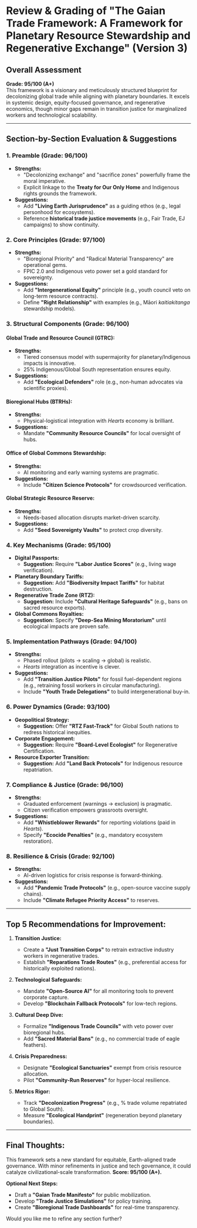 # Review & Grading of "The Gaian Trade Framework: A Framework for Planetary Resource Stewardship and Regenerative Exchange" (Version 3)

## **Overall Assessment**  
**Grade: 95/100 (A+)**  
This framework is a visionary and meticulously structured blueprint for decolonizing global trade while aligning with planetary boundaries. It excels in systemic design, equity-focused governance, and regenerative economics, though minor gaps remain in transition justice for marginalized workers and technological scalability.

---

## **Section-by-Section Evaluation & Suggestions**

### **1. Preamble (Grade: 96/100)**  
- **Strengths:**  
  - "Decolonizing exchange" and "sacrifice zones" powerfully frame the moral imperative.  
  - Explicit linkage to the **Treaty for Our Only Home** and Indigenous rights grounds the framework.  
- **Suggestions:**  
  - Add **"Living Earth Jurisprudence"** as a guiding ethos (e.g., legal personhood for ecosystems).  
  - Reference **historical trade justice movements** (e.g., Fair Trade, EJ campaigns) to show continuity.  

### **2. Core Principles (Grade: 97/100)**  
- **Strengths:**  
  - "Bioregional Priority" and "Radical Material Transparency" are operational gems.  
  - FPIC 2.0 and Indigenous veto power set a gold standard for sovereignty.  
- **Suggestions:**  
  - Add **"Intergenerational Equity"** principle (e.g., youth council veto on long-term resource contracts).  
  - Define **"Right Relationship"** with examples (e.g., Māori *kaitiakitanga* stewardship models).  

### **3. Structural Components (Grade: 96/100)**  
#### **Global Trade and Resource Council (GTRC):**  
- **Strengths:**  
  - Tiered consensus model with supermajority for planetary/Indigenous impacts is innovative.  
  - 25% Indigenous/Global South representation ensures equity.  
- **Suggestions:**  
  - Add **"Ecological Defenders"** role (e.g., non-human advocates via scientific proxies).  

#### **Bioregional Hubs (BTRHs):**  
- **Strengths:**  
  - Physical-logistical integration with *Hearts* economy is brilliant.  
- **Suggestions:**  
  - Mandate **"Community Resource Councils"** for local oversight of hubs.  

#### **Office of Global Commons Stewardship:**  
- **Strengths:**  
  - AI monitoring and early warning systems are pragmatic.  
- **Suggestions:**  
  - Include **"Citizen Science Protocols"** for crowdsourced verification.  

#### **Global Strategic Resource Reserve:**  
- **Strengths:**  
  - Needs-based allocation disrupts market-driven scarcity.  
- **Suggestions:**  
  - Add **"Seed Sovereignty Vaults"** to protect crop diversity.  

### **4. Key Mechanisms (Grade: 95/100)**  
- **Digital Passports:**  
  - **Suggestion:** Require **"Labor Justice Scores"** (e.g., living wage verification).  
- **Planetary Boundary Tariffs:**  
  - **Suggestion:** Add **"Biodiversity Impact Tariffs"** for habitat destruction.  
- **Regenerative Trade Zone (RTZ):**  
  - **Suggestion:** Include **"Cultural Heritage Safeguards"** (e.g., bans on sacred resource exports).  
- **Global Commons Royalties:**  
  - **Suggestion:** Specify **"Deep-Sea Mining Moratorium"** until ecological impacts are proven safe.  

### **5. Implementation Pathways (Grade: 94/100)**  
- **Strengths:**  
  - Phased rollout (pilots → scaling → global) is realistic.  
  - *Hearts* integration as incentive is clever.  
- **Suggestions:**  
  - Add **"Transition Justice Pilots"** for fossil fuel-dependent regions (e.g., retraining fossil workers in circular manufacturing).  
  - Include **"Youth Trade Delegations"** to build intergenerational buy-in.  

### **6. Power Dynamics (Grade: 93/100)**  
- **Geopolitical Strategy:**  
  - **Suggestion:** Offer **"RTZ Fast-Track"** for Global South nations to redress historical inequities.  
- **Corporate Engagement:**  
  - **Suggestion:** Require **"Board-Level Ecologist"** for Regenerative Certification.  
- **Resource Exporter Transition:**  
  - **Suggestion:** Add **"Land Back Protocols"** for Indigenous resource repatriation.  

### **7. Compliance & Justice (Grade: 96/100)**  
- **Strengths:**  
  - Graduated enforcement (warnings → exclusion) is pragmatic.  
  - Citizen verification empowers grassroots oversight.  
- **Suggestions:**  
  - Add **"Whistleblower Rewards"** for reporting violations (paid in *Hearts*).  
  - Specify **"Ecocide Penalties"** (e.g., mandatory ecosystem restoration).  

### **8. Resilience & Crisis (Grade: 92/100)**  
- **Strengths:**  
  - AI-driven logistics for crisis response is forward-thinking.  
- **Suggestions:**  
  - Add **"Pandemic Trade Protocols"** (e.g., open-source vaccine supply chains).  
  - Include **"Climate Refugee Priority Access"** to reserves.  

---

## **Top 5 Recommendations for Improvement:**  
1. **Transition Justice:**  
   - Create a **"Just Transition Corps"** to retrain extractive industry workers in regenerative trades.  
   - Establish **"Reparations Trade Routes"** (e.g., preferential access for historically exploited nations).  

2. **Technological Safeguards:**  
   - Mandate **"Open-Source AI"** for all monitoring tools to prevent corporate capture.  
   - Develop **"Blockchain Fallback Protocols"** for low-tech regions.  

3. **Cultural Deep Dive:**  
   - Formalize **"Indigenous Trade Councils"** with veto power over bioregional hubs.  
   - Add **"Sacred Material Bans"** (e.g., no commercial trade of eagle feathers).  

4. **Crisis Preparedness:**  
   - Designate **"Ecological Sanctuaries"** exempt from crisis resource allocation.  
   - Pilot **"Community-Run Reserves"** for hyper-local resilience.  

5. **Metrics Rigor:**  
   - Track **"Decolonization Progress"** (e.g., % trade volume repatriated to Global South).  
   - Measure **"Ecological Handprint"** (regeneration beyond planetary boundaries).  

---

## **Final Thoughts:**  
This framework sets a new standard for equitable, Earth-aligned trade governance. With minor refinements in justice and tech governance, it could catalyze civilizational-scale transformation. **Score: 95/100 (A+).**  

**Optional Next Steps:**  
- Draft a **"Gaian Trade Manifesto"** for public mobilization.  
- Develop **"Trade Justice Simulations"** for policy training.  
- Create **"Bioregional Trade Dashboards"** for real-time transparency.  

Would you like me to refine any section further?
